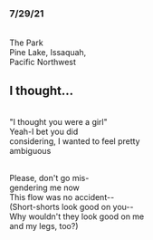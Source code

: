 <h3>7/29/21</h3>
<br>The Park
<br>Pine Lake, Issaquah,
<br>Pacific Northwest

<h2>I thought...</h2>

<p>
    <br>"I thought you were a girl"
    <br>Yeah-I bet you did
    <br>considering, I wanted to feel pretty
    <br>ambiguous
<p>
    <br>Please, don't go mis-
    <br>gendering me now
    <br>This flow was no accident--
    <br>(Short-shorts look good on you--
    <br>Why wouldn't they look good on me
    <br>and my legs, too?)
</p>

